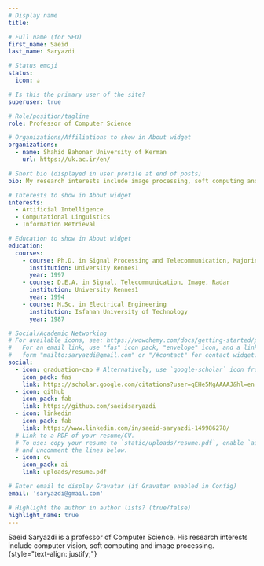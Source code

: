 ```yaml
---
# Display name
title: 

# Full name (for SEO)
first_name: Saeid
last_name: Saryazdi

# Status emoji
status:
  icon: ☕️

# Is this the primary user of the site?
superuser: true

# Role/position/tagline
role: Professor of Computer Science

# Organizations/Affiliations to show in About widget
organizations:
  - name: Shahid Bahonar University of Kerman
    url: https://uk.ac.ir/en/

# Short bio (displayed in user profile at end of posts)
bio: My research interests include image processing, soft computing and computer vision.

# Interests to show in About widget
interests:
  - Artificial Intelligence
  - Computational Linguistics
  - Information Retrieval

# Education to show in About widget
education:
  courses:
    - course: Ph.D. in Signal Processing and Telecommunication, Majoring in Image coding 
      institution: University Rennes1
      year: 1997
    - course: D.E.A. in Signal, Telecommunication, Image, Radar 
      institution: University Rennes1
      year: 1994
    - course: M.Sc. in Electrical Engineering 
      institution: Isfahan University of Technology
      year: 1987

# Social/Academic Networking
# For available icons, see: https://wowchemy.com/docs/getting-started/page-builder/#icons
#   For an email link, use "fas" icon pack, "envelope" icon, and a link in the
#   form "mailto:saryazdi@gmail.com" or "/#contact" for contact widget.
social:
  - icon: graduation-cap # Alternatively, use `google-scholar` icon from `ai` icon pack
    icon_pack: fas
    link: https://scholar.google.com/citations?user=qEHe5NgAAAAJ&hl=en
  - icon: github
    icon_pack: fab
    link: https://github.com/saeidsaryazdi
  - icon: linkedin
    icon_pack: fab
    link: https://www.linkedin.com/in/saeid-saryazdi-149986278/
  # Link to a PDF of your resume/CV.
  # To use: copy your resume to `static/uploads/resume.pdf`, enable `ai` icons in `params.yaml`,
  # and uncomment the lines below.
  - icon: cv
    icon_pack: ai
    link: uploads/resume.pdf

# Enter email to display Gravatar (if Gravatar enabled in Config)
email: 'saryazdi@gmail.com'

# Highlight the author in author lists? (true/false)
highlight_name: true
---
```


Saeid Saryazdi is a professor of Computer Science. His research interests include computer vision, soft computing and image processing. 
{style="text-align: justify;"}
